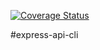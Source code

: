 [![Coverage Status](https://coveralls.io/repos/github/wwhite11/express-api-ci/badge.svg?branch=master)](https://coveralls.io/github/wwhite11/express-api-ci?branch=master)

#express-api-cli
